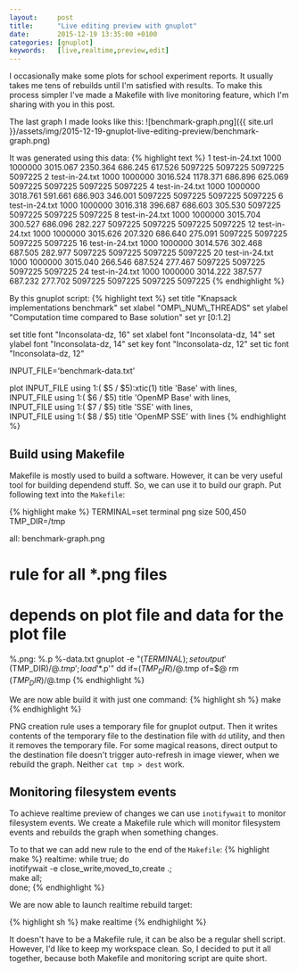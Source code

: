 ```yaml
---
layout:     post
title:      "Live editing preview with gnuplot"
date:       2015-12-19 13:35:00 +0100
categories: [gnuplot]
keywords:   [live,realtime,preview,edit]
---
```


I occasionally make some plots for school experiment reports. It usually takes me tens of rebuilds until I'm satisfied with results. To make this process simpler I've made a Makefile with live monitoring feature, which I'm sharing with you in this post.

The last graph I made looks like this:
![benchmark-graph.png]({{ site.url }}/assets/img/2015-12-19-gnuplot-live-editing-preview/benchmark-graph.png)

It was generated using this data:
{% highlight text %}
1 test-in-24.txt 1000 1000000 3015.067 2350.364 686.245 617.526 5097225 5097225 5097225 5097225
2 test-in-24.txt 1000 1000000 3016.524 1178.371 686.896 625.069 5097225 5097225 5097225 5097225
4 test-in-24.txt 1000 1000000 3018.761 591.661 686.903 346.001 5097225 5097225 5097225 5097225
6 test-in-24.txt 1000 1000000 3016.318 396.687 686.603 305.530 5097225 5097225 5097225 5097225
8 test-in-24.txt 1000 1000000 3015.704 300.527 686.096 282.227 5097225 5097225 5097225 5097225
12 test-in-24.txt 1000 1000000 3015.626 207.320 686.640 275.091 5097225 5097225 5097225 5097225
16 test-in-24.txt 1000 1000000 3014.576 302.468 687.505 282.977 5097225 5097225 5097225 5097225
20 test-in-24.txt 1000 1000000 3015.040 266.546 687.524 277.467 5097225 5097225 5097225 5097225
24 test-in-24.txt 1000 1000000 3014.222 387.577 687.232 277.702 5097225 5097225 5097225 5097225
{% endhighlight %}

By this gnuplot script:
{% highlight text %}
set title "Knapsack implementations benchmark"
set xlabel "OMP\\_NUM\\_THREADS"
set ylabel "Computation time compared to Base solution"
set yr [0:1.2]

set title font "Inconsolata-dz, 16" 
set xlabel font "Inconsolata-dz, 14" 
set ylabel font "Inconsolata-dz, 14" 
set key font "Inconsolata-dz, 12" 
set tic font "Inconsolata-dz, 12" 

INPUT_FILE='benchmark-data.txt'

plot    INPUT_FILE using 1:( $5 / $5):xtic(1) title 'Base' with lines, \
        INPUT_FILE using 1:( $6 / $5) title 'OpenMP Base' with lines, \
        INPUT_FILE using 1:( $7 / $5) title 'SSE' with lines, \
        INPUT_FILE using 1:( $8 / $5) title 'OpenMP SSE' with lines
{% endhighlight %}


## Build using Makefile
Makefile is mostly used to build a software. However, it can be very useful tool for building dependend stuff. So, we can use it to build our graph. Put following text into the `Makefile`:

{% highlight make %}
TERMINAL=set terminal png size 500,450
TMP_DIR=/tmp

all: benchmark-graph.png

# rule for all *.png files
# depends on plot file and data for the plot file
%.png: %.p %-data.txt
	gnuplot -e "$(TERMINAL);set output '$(TMP_DIR)/$@.tmp'; load '$*.p'"
	dd if=$(TMP_DIR)/$@.tmp of=$@
	rm $(TMP_DIR)/$@.tmp
{% endhighlight %}

We are now able build it with just one command:
{% highlight sh %}
make
{% endhighlight %}

PNG creation rule uses a temporary file for gnuplot output. Then it writes contents of the temporary file to the destination file with `dd` utility, and then it removes the temporary file. For some magical reasons, direct output to the destination file doesn't trigger auto-refresh in image viewer, when we rebuild the graph. Neither `cat tmp > dest` work.

## Monitoring filesystem events
To achieve realtime preview of changes we can use `inotifywait` to monitor filesystem events. We create a Makefile rule which will monitor filesystem events and rebuilds the graph when something changes. 

To to that we can add new rule to the end of the `Makefile`:
{% highlight make %}
realtime:
	while true; do \
		inotifywait -e close_write,moved_to,create .; \
		make all; \
	done;
{% endhighlight %}

We are now able to launch realtime rebuild target:

{% highlight sh %}
make realtime
{% endhighlight %}

It doesn't have to be a Makefile rule, it can be also be a regular shell script. However, I'd like to keep my workspace clean. So, I decided to put it all together, because both Makefile and monitoring script are quite short.
